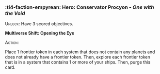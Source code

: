 ### :ti4-faction-empyrean: **Hero**: Conservator Procyon - _One with the Void_

<span style="font-variant:small-caps;">Unlock</span>: Have 3 scored objectives.

**Multiverse Shift: Opening the Eye**

<span style="font-variant:small-caps;">Action</span>:

Place 1 frontier token in each system that does not contain any planets and does not already have a frontier token. Then, explore each frontier token that is in a system that contains 1 or more of your ships. Then, purge this card.
